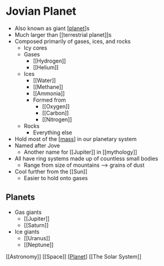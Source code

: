 # Jovian Planet

- Also known as giant [[planet]]s
- Much larger than [[terrestrial planet]]s
- Composed primarily of gases, ices, and rocks
  - Icy cores
  - Gases
    - [[Hydrogen]]
    - [[Helium]]
  - Ices
    - [[Water]]
    - [[Methane]]
    - [[Ammonia]]
    - Formed from
      - [[Oxygen]]
      - [[Carbon]]
      - [[Nitrogen]]
  - Rocks
    - Everything else
- Hold most of the [[mass]] in our planetary system
- Named after Jove
  - Another name for [[Jupiter]] in [[mythology]]
- All have ring systems made up of countless small bodies
  - Range from size of mountains --> grains of dust
- Cool further from the [[Sun]]
  - Easier to hold onto gases

## Planets

- Gas giants
  - [[Jupiter]]
  - [[Saturn]]
- Ice giants
  - [[Uranus]]
  - [[Neptune]]

[[Astronomy]] [[Space]] [[Planet]] [[The Solar System]]

[//begin]: # "Autogenerated link references for markdown compatibility"
[planet]: planet "Planet"
[mass]: mass "Mass"
[//end]: # "Autogenerated link references"